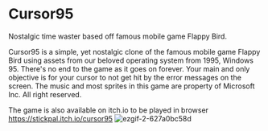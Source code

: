 # Cursor95
Nostalgic time waster based off famous mobile game Flappy Bird.

Cursor95 is a simple, yet nostalgic clone of the famous mobile game Flappy Bird using assets from our beloved operating system from 1995, Windows 95.
There's no end to the game as it goes on forever.
Your main and only objective is for your cursor to not get hit by the error messages on the screen.
The music and most sprites in this game are property of Microsoft Inc. All right reserved.

The game is also available on itch.io to be played in browser https://stickpal.itch.io/cursor95 
![ezgif-2-627a0bc58d](https://user-images.githubusercontent.com/78269273/229845440-b4d435d4-5130-46e4-b5a0-042bd30ad44b.gif)
